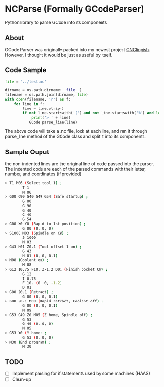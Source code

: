 # NCParse (Formally GCodeParser)
Python library to parse GCode into its components

## About
GCode Parser was originally packed into my newest project [CNClingish](https://github.com/CodeNameMPC/CNClingish). However, I thought it would be just as useful by itself. 

## Code Sample
```python
file = '../test.nc'

dirname = os.path.dirname(__file__)
filename = os.path.join(dirname, file)
with open(filename, 'r') as f:
    for line in f:
        line = line.strip()
        if not line.startswith('(') and not line.startswith('%') and len(line) > 0:
            print('> ' + line)
           GCode.parse_line(line)
```

The above code will take a .nc file, look at each line, and run it through parse_line method of the GCode class and split it into its components.

## Sample Ouput
the non-indented lines are the original line of code passed into the parser. The indented code are each of the parsed commands with their letter, number, and coordinates (if provided)

```bash
> T1 M06 (Select tool 1) ;
        T 1
        M 06
> G00 G90 G40 G49 G54 (Safe startup) ;
        G 00
        G 90
        G 40
        G 49
        G 54
> G00 X0 Y0 (Rapid to 1st position) ;
        G 00 (0, 0, 0)
> S1000 M03 (Spindle on CW) ;
        S 1000
        M 03
> G43 H01 Z0.1 (Tool offset 1 on) ;
        G 43
        H 01 (0, 0, 0.1)
> M08 (Coolant on) ;
        M 08
> G12 I0.75 F10. Z-1.2 D01 (Finish pocket CW) ;
        G 12
        I 0.75
        F 10. (0, 0, -1.2)
        D 01
> G00 Z0.1 (Retract) ;
        G 00 (0, 0, 0.1)
> G00 Z0.1 M09 (Rapid retract, Coolant off) ;
        G 00 (0, 0, 0.1)
        M 09
> G53 G49 Z0 M05 (Z home, Spindle off) ;
        G 53
        G 49 (0, 0, 0)
        M 05
> G53 Y0 (Y home) ;
        G 53 (0, 0, 0)
> M30 (End program) ;
        M 30
```

## TODO
* [ ] Implement parsing for if statements used by some machines (HAAS)
* [ ] Clean-up